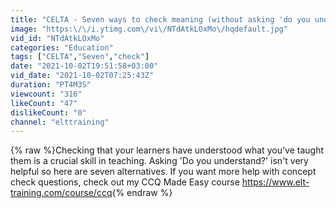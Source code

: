 ```yaml
---
title: "CELTA - Seven ways to check meaning (without asking 'do you understand?')"
image: "https:\/\/i.ytimg.com\/vi\/NTdAtkLOxMo\/hqdefault.jpg"
vid_id: "NTdAtkLOxMo"
categories: "Education"
tags: ["CELTA","Seven","check"]
date: "2021-10-02T19:51:58+03:00"
vid_date: "2021-10-02T07:25:43Z"
duration: "PT4M3S"
viewcount: "316"
likeCount: "47"
dislikeCount: "0"
channel: "elttraining"
---
```

{% raw %}Checking that your learners have understood what you've taught them is a crucial skill in teaching. Asking 'Do you understand?' isn't very helpful so here are seven alternatives. If you want more help with concept check questions, check out my CCQ Made Easy course <a rel="nofollow" target="blank" href="https://www.elt-training.com/course/ccq">https://www.elt-training.com/course/ccq</a>{% endraw %}
